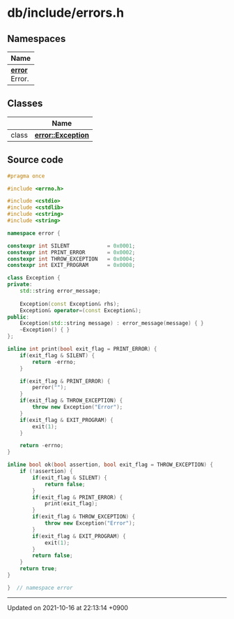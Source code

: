 

# db/include/errors.h



## Namespaces

| Name           |
| -------------- |
| **[error](/Namespaces/error)** <br>Error.  |

## Classes

|                | Name           |
| -------------- | -------------- |
| class | **[error::Exception](/Classes/error::Exception)**  |




## Source code

```cpp
#pragma once

#include <errno.h>

#include <cstdio>
#include <cstdlib>
#include <cstring>
#include <string>

namespace error {

constexpr int SILENT            = 0x0001;
constexpr int PRINT_ERROR       = 0x0002;
constexpr int THROW_EXCEPTION   = 0x0004;
constexpr int EXIT_PROGRAM      = 0x0008;

class Exception {
private:
    std::string error_message;
    
    Exception(const Exception& rhs);
    Exception& operator=(const Exception&);
public:
    Exception(std::string message) : error_message(message) { }
    ~Exception() { }
};

inline int print(bool exit_flag = PRINT_ERROR) {
    if(exit_flag & SILENT) {
        return -errno;
    }

    if(exit_flag & PRINT_ERROR) {
        perror("");
    }
    if(exit_flag & THROW_EXCEPTION) {
        throw new Exception("Error");
    }
    if(exit_flag & EXIT_PROGRAM) {
        exit(1);
    }

    return -errno;
}

inline bool ok(bool assertion, bool exit_flag = THROW_EXCEPTION) {
    if (!assertion) {
        if(exit_flag & SILENT) {
            return false;
        }
        if(exit_flag & PRINT_ERROR) {
            print(exit_flag);
        }
        if(exit_flag & THROW_EXCEPTION) {
            throw new Exception("Error");
        }
        if(exit_flag & EXIT_PROGRAM) {
            exit(1);
        }
        return false;
    }
    return true;
}

}  // namespace error
```


-------------------------------

Updated on 2021-10-16 at 22:13:14 +0900
